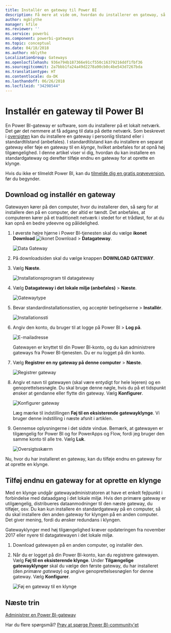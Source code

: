 ```yaml
---
title: Installér en gateway til Power BI
description: Få mere at vide om, hvordan du installerer en gateway, så du kan oprette forbindelse til lokale data i Power BI.
author: mgblythe
manager: kfile
ms.reviewer: ''
ms.service: powerbi
ms.component: powerbi-gateways
ms.topic: conceptual
ms.date: 04/18/2018
ms.author: mblythe
LocalizationGroup: Gateways
ms.openlocfilehash: 936e794b187366e91cf550c16379216ddf1fbf36
ms.sourcegitcommit: 2a7bbb1fa24a49d2278a90cb0c4be543d7267bda
ms.translationtype: HT
ms.contentlocale: da-DK
ms.lasthandoff: 06/26/2018
ms.locfileid: "34298544"
---
```

# <a name="install-a-gateway-for-power-bi"></a>Installér en gateway til Power BI

En Power BI-gateway er software, som du installerer på et lokalt netværk. Det gør det nemmere at få adgang til data på dette netværk. Som beskrevet i [oversigten](service-gateway-getting-started.md) kan du installere en gateway i personlig tilstand eller i standardtilstand (anbefales). I standardtilstand kan du installere en separat gateway eller føje en gateway til en *klynge*, hvilket anbefales for at opnå høj tilgængelighed. I denne artikel viser vi dig, hvordan du kan installere en standardgateway og derefter tilføje endnu en gateway for at oprette en klynge.

Hvis du ikke er tilmeldt Power BI, kan du [tilmelde dig en gratis prøveversion](https://app.powerbi.com/signupredirect?pbi_source=web), før du begynder.


## <a name="download-and-install-a-gateway"></a>Download og installér en gateway

Gatewayen kører på den computer, hvor du installerer den, så sørg for at installere den på en computer, der altid er tændt. Det anbefales, at computeren kører på et traditionelt netværk i stedet for et trådløst, for at du kan opnå en bedre ydeevne og pålidelighed.

1. I øverste højre hjørne i Power BI-tjenesten skal du vælge **ikonet Download** ![ikonet Download](media/service-gateway-install/icon-download.png) > **Datagateway**.

    ![Data Gateway](media/service-gateway-install/data-gateway.png)

2. På downloadsiden skal du vælge knappen **DOWNLOAD GATEWAY**.

3. Vælg **Næste**.     

    ![Installationsprogram til datagateway](media/service-gateway-install/gateway-installer.png)

4. Vælg **Datagateway i det lokale miljø (anbefales)** > **Næste**.

    ![Gatewaytype](media/service-gateway-install/gateway-type.png)

5. Bevar standardinstallationsstien, og acceptér betingelserne > **Installér**.

    ![Installationssti](media/service-gateway-install/install-path.png)

6. Angiv den konto, du bruger til at logge på Power BI > **Log på**.

    ![E-mailadresse](media/service-gateway-install/email-address.png)

    Gatewayen er knyttet til din Power BI-konto, og du kan administrere gateways fra Power BI-tjenesten. Du er nu logget på din konto.

7. Vælg **Registrer en ny gateway på denne computer** > **Næste**.

    ![Registrer gateway](media/service-gateway-install/register-gateway.png)

8. Angiv et navn til gatewayen (skal være entydigt for hele lejeren) og en genoprettelsesnøgle. Du skal bruge denne nøgle, hvis du på et tidspunkt ønsker at gendanne eller flytte din gateway. Vælg **Konfigurer**.

    ![Konfigurer gateway](media/service-gateway-install/configure-gateway.png)

    Læg mærke til indstillingen **Føj til en eksisterende gatewayklynge**. Vi bruger denne indstilling i næste afsnit i artiklen.

9. Gennemse oplysningerne i det sidste vindue. Bemærk, at gatewayen er tilgængelig for Power BI og for PowerApps og Flow, fordi jeg bruger den samme konto til alle tre. Vælg **Luk**.

    ![Oversigtsskærm](media/service-gateway-install/summary-screen.png)

Nu, hvor du har installeret en gateway, kan du tilføje endnu en gateway for at oprette en klynge.


## <a name="add-another-gateway-to-create-a-cluster"></a>Tilføj endnu en gateway for at oprette en klynge

Med en klynge undgår gatewayadministratoren at have et enkelt fejlpunkt i forbindelse med dataadgang i det lokale miljø. Hvis den primære gateway er utilgængelig, distribueres dataanmodninger til den næste gateway, du tilføjer, osv. Du kan kun installere én standardgateway på en computer, så du skal installere den anden gateway for klyngen på en anden computer. Det giver mening, fordi du ønsker redundans i klyngen.

Gatewayklynger med høj tilgængelighed kræver opdateringen fra november 2017 eller nyere til datagatewayen i det lokale miljø.

1. Download gatewayen på en anden computer, og installér den.

2. Når du er logget på din Power BI-konto, kan du registrere gatewayen. Vælg **Føj til en eksisterende klynge**. Under **Tilgængelige gatewayklynger** skal du vælge den første gateway, du har installeret (den *primære gateway*) og angive genoprettelsesnøglen for denne gateway. Vælg **Konfigurer**.

    ![Føj en gateway til en klynge](media/service-gateway-install/add-cluster.png)


## <a name="next-steps"></a>Næste trin

[Administrer en Power BI-gateway](service-gateway-manage.md)

Har du flere spørgsmål? [Prøv at spørge Power BI-community'et](http://community.powerbi.com/)